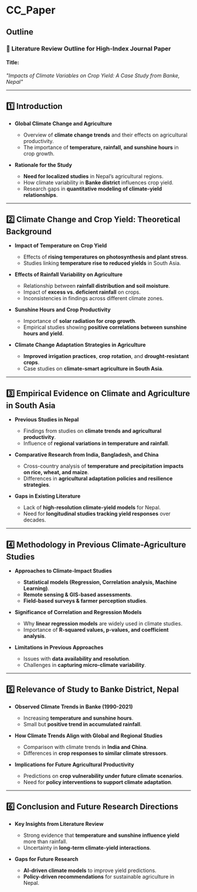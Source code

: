 
# CC_Paper

## Outline

### **📌 Literature Review Outline for High-Index Journal Paper**

#### **Title:**

*"Impacts of Climate Variables on Crop Yield: A Case Study from Banke, Nepal"*  

---

## **1️⃣ Introduction**

- **Global Climate Change and Agriculture**
  - Overview of **climate change trends** and their effects on agricultural productivity.  
  - The importance of **temperature, rainfall, and sunshine hours** in crop growth.  

- **Rationale for the Study**  
  - **Need for localized studies** in Nepal’s agricultural regions.  
  - How climate variability in **Banke district** influences crop yield.  
  - Research gaps in **quantitative modeling of climate-yield relationships**.  

---

## **2️⃣ Climate Change and Crop Yield: Theoretical Background**

- **Impact of Temperature on Crop Yield**  
  - Effects of **rising temperatures on photosynthesis and plant stress**.  
  - Studies linking **temperature rise to reduced yields** in South Asia.  

- **Effects of Rainfall Variability on Agriculture**  
  - Relationship between **rainfall distribution and soil moisture**.  
  - Impact of **excess vs. deficient rainfall** on crops.  
  - Inconsistencies in findings across different climate zones.  

- **Sunshine Hours and Crop Productivity**  
  - Importance of **solar radiation for crop growth**.  
  - Empirical studies showing **positive correlations between sunshine hours and yield**.  

- **Climate Change Adaptation Strategies in Agriculture**  
  - **Improved irrigation practices**, **crop rotation**, and **drought-resistant crops**.  
  - Case studies on **climate-smart agriculture in South Asia**.  

---

## **3️⃣ Empirical Evidence on Climate and Agriculture in South Asia**

- **Previous Studies in Nepal**  
  - Findings from studies on **climate trends and agricultural productivity**.  
  - Influence of **regional variations in temperature and rainfall**.  

- **Comparative Research from India, Bangladesh, and China**  
  - Cross-country analysis of **temperature and precipitation impacts on rice, wheat, and maize**.  
  - Differences in **agricultural adaptation policies and resilience strategies**.  

- **Gaps in Existing Literature**  
  - Lack of **high-resolution climate-yield models** for Nepal.  
  - Need for **longitudinal studies tracking yield responses** over decades.  

---

## **4️⃣ Methodology in Previous Climate-Agriculture Studies**

- **Approaches to Climate-Impact Studies**  
  - **Statistical models (Regression, Correlation analysis, Machine Learning)**.  
  - **Remote sensing & GIS-based assessments**.  
  - **Field-based surveys & farmer perception studies**.  

- **Significance of Correlation and Regression Models**  
  - Why **linear regression models** are widely used in climate studies.  
  - Importance of **R-squared values, p-values, and coefficient analysis**.  

- **Limitations in Previous Approaches**  
  - Issues with **data availability and resolution**.  
  - Challenges in **capturing micro-climate variability**.  

---

## **5️⃣ Relevance of Study to Banke District, Nepal** 

- **Observed Climate Trends in Banke (1990-2021)**  
  - Increasing **temperature and sunshine hours**.  
  - Small but **positive trend in accumulated rainfall**.  

- **How Climate Trends Align with Global and Regional Studies**  
  - Comparison with climate trends in **India and China**.  
  - Differences in **crop responses to similar climate stressors**.  

- **Implications for Future Agricultural Productivity**  
  - Predictions on **crop vulnerability under future climate scenarios**.  
  - Need for **policy interventions to support climate adaptation**.  

---

## **6️⃣ Conclusion and Future Research Directions**

- **Key Insights from Literature Review**  
  - Strong evidence that **temperature and sunshine influence yield** more than rainfall.  
  - Uncertainty in **long-term climate-yield interactions**.  

- **Gaps for Future Research**  
  - **AI-driven climate models** to improve yield predictions.  
  - **Policy-driven recommendations** for sustainable agriculture in Nepal.  


